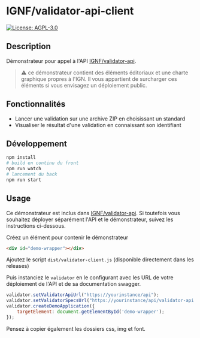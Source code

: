 # IGNF/validator-api-client

[![License: AGPL-3.0](https://img.shields.io/badge/License-AGPL--3.0-blue.svg)](LICENSE)
## Description

Démonstrateur pour appel à l'API [IGNF/validator-api](https://github.com/IGNF/validator-api).

> :warning: ce démonstrateur contient des éléments éditoriaux et une charte graphique propres à l'IGN. Il vous appartient de surcharger ces éléments si vous envisagez un déploiement public.

## Fonctionnalités

* Lancer une validation sur une archive ZIP en choisissant un standard
* Visualiser le résultat d'une validation en connaissant son identifiant

## Développement

```bash
npm install
# build en continu du front
npm run watch
# lancement du back
npm run start
```

## Usage

Ce démonstrateur est inclus dans [IGNF/validator-api](https://github.com/IGNF/validator-api). Si toutefois vous souhaitez déployer séparément l'API et le démonstrateur, suivez les instructions ci-dessous.

Créez un élément pour contenir le démonstrateur

```html
<div id="demo-wrapper"></div>
```

Ajoutez le script `dist/validator-client.js` (disponible directement dans les releases)

Puis instanciez le `validator` en le configurant avec les URL de votre déploiement de l'API et de sa documentation swagger.

```javascript
validator.setValidatorApiUrl("https://yourinstance/api");
validator.setValidatorSpecsUrl("https://yourinstance/api/validator-api.yml");
validator.createDemoApplication({
    targetElement: document.getElementById('demo-wrapper');
});
```

Pensez à copier également les dossiers css, img et font.
